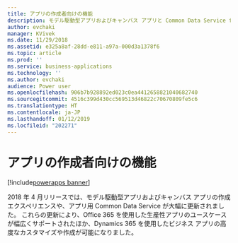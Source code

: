 ```yaml
---
title: アプリの作成者向けの機能
description: モデル駆動型アプリおよびキャンバス アプリと Common Data Service for Apps の作成エクスペリエンスに対する更新により、生産性向上アプリの幅広いユース ケースが実現します。
author: evchaki
manager: KVivek
ms.date: 11/29/2018
ms.assetid: e325a8af-28dd-e811-a97a-000d3a1378f6
ms.topic: article
ms.prod: ''
ms.service: business-applications
ms.technology: ''
ms.author: evchaki
audience: Power user
ms.openlocfilehash: 906b7b928892ed023c0ea4412658821040682740
ms.sourcegitcommit: 4516c399d430cc569513d46822c70670809fe5c6
ms.translationtype: HT
ms.contentlocale: ja-JP
ms.lasthandoff: 01/12/2019
ms.locfileid: "202271"
---
```

# <a name="capabilities-for-app-creators"></a>アプリの作成者向けの機能


[!include[powerapps banner](../includes/powerapps.md)]

2018 年 4 月リリースでは、モデル駆動型アプリおよびキャンバス アプリの作成エクスペリエンスや、アプリ用 Common Data Service が大幅に更新されました。 これらの更新により、Office 365 を使用した生産性アプリのユースケースが幅広くサポートされたほか、Dynamics 365 を使用したビジネス アプリの高度なカスタマイズや作成が可能になりました。
